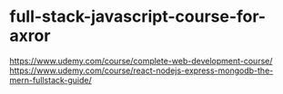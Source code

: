 # full-stack-javascript-course-for-axror


https://www.udemy.com/course/complete-web-development-course/
<br>
https://www.udemy.com/course/react-nodejs-express-mongodb-the-mern-fullstack-guide/
